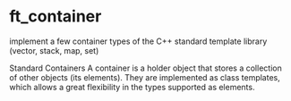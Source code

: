# ft_container

implement a few container types of the C++ standard template library (vector, stack, map, set)

Standard Containers
A container is a holder object that stores a collection of other objects (its elements). They are implemented as class templates, which allows a great flexibility in the types supported as elements.